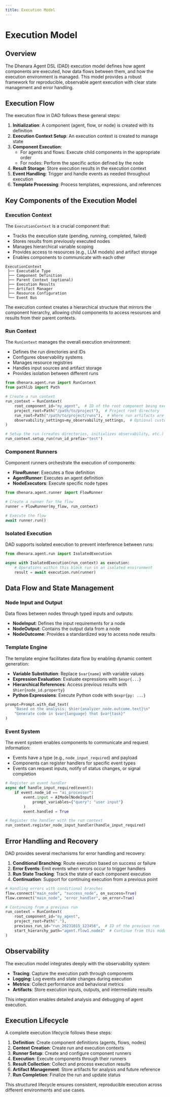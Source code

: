 ```yaml
---
title: Execution Model
---
```


# Execution Model

## Overview

The Dhenara Agent DSL (DAD) execution model defines how agent components are executed, how data flows between them, and how the execution environment is managed. This model provides a robust framework for reproducible, observable agent execution with clear state management and error handling.

## Execution Flow

The execution flow in DAD follows these general steps:

1. **Initialization**: A component (agent, flow, or node) is created with its definition
2. **Execution Context Setup**: An execution context is created to manage state
3. **Component Execution**:
   - For agents and flows: Execute child components in the appropriate order
   - For nodes: Perform the specific action defined by the node
4. **Result Storage**: Store execution results in the execution context
5. **Event Handling**: Trigger and handle events as needed throughout execution
6. **Template Processing**: Process templates, expressions, and references

## Key Components of the Execution Model

### Execution Context

The `ExecutionContext` is a crucial component that:

- Tracks the execution state (pending, running, completed, failed)
- Stores results from previously executed nodes
- Manages hierarchical variable scoping
- Provides access to resources (e.g., LLM models) and artifact storage
- Enables components to communicate with each other

```
ExecutionContext
 ├── Executable Type
 ├── Component Definition
 ├── Parent Context (optional)
 ├── Execution Results
 ├── Artifact Manager
 ├── Resource Configuration
 └── Event Bus
```

The execution context creates a hierarchical structure that mirrors the component hierarchy, allowing child components to access resources and results from their parent contexts.

### Run Context

The `RunContext` manages the overall execution environment:

- Defines the run directories and IDs
- Configures observability systems
- Manages resource registries
- Handles input sources and artifact storage
- Provides isolation between different runs

```python
from dhenara.agent.run import RunContext
from pathlib import Path

# Create a run context
run_context = RunContext(
    root_component_id="my_agent",  # ID of the root component being executed
    project_root=Path("/path/to/project"),  # Project root directory
    run_root=Path("/path/to/project/runs"),  # Where run artifacts are stored
    observability_settings=my_observability_settings,  # Optional custom settings
)

# Setup the run (creates directories, initializes observability, etc.)
run_context.setup_run(run_id_prefix="test")
```

### Component Runners

Component runners orchestrate the execution of components:

- **FlowRunner**: Executes a flow definition
- **AgentRunner**: Executes an agent definition
- **NodeExecutors**: Execute specific node types

```python
from dhenara.agent.runner import FlowRunner

# Create a runner for the flow
runner = FlowRunner(my_flow, run_context)

# Execute the flow
await runner.run()
```

### Isolated Execution

DAD supports isolated execution to prevent interference between runs:

```python
from dhenara.agent.run import IsolatedExecution

async with IsolatedExecution(run_context) as execution:
    # Operations within this block run in an isolated environment
    result = await execution.run(runner)
```

## Data Flow and State Management

### Node Input and Output

Data flows between nodes through typed inputs and outputs:

- **NodeInput**: Defines the input requirements for a node
- **NodeOutput**: Contains the output data from a node
- **NodeOutcome**: Provides a standardized way to access node results

### Template Engine

The template engine facilitates data flow by enabling dynamic content generation:

- **Variable Substitution**: Replace `$var{name}` with variable values
- **Expression Evaluation**: Evaluate expressions with `$expr{...}`
- **Hierarchical References**: Access previous results with `$hier{node_id.property}`
- **Python Expressions**: Execute Python code with `$expr{py: ...}`

```python
prompt=Prompt.with_dad_text(
    "Based on the analysis: $hier{analyzer_node.outcome.text}\n"
    "Generate code in $var{language} that $var{task}"
)
```

### Event System

The event system enables components to communicate and request information:

- Events have a type (e.g., `node_input_required`) and payload
- Components can register handlers for specific event types
- Events can request inputs, notify of status changes, or signal completion

```python
# Register an event handler
async def handle_input_required(event):
    if event.node_id == "ai_processor":
        event.input = AIModelNodeInput(
            prompt_variables={"query": "user input"}
        )
        event.handled = True

# Register the handler with the run context
run_context.register_node_input_handler(handle_input_required)
```

## Error Handling and Recovery

DAD provides several mechanisms for error handling and recovery:

1. **Conditional Branching**: Route execution based on success or failure
2. **Error Events**: Emit events when errors occur to trigger handlers
3. **Run State Tracking**: Track the state of each component execution
4. **Continuation**: Support for continuing execution from a previous point

```python
# Handling errors with conditional branches
flow.connect("main_node", "success_node", on_success=True)
flow.connect("main_node", "error_handler", on_error=True)

# Continuing from a previous run
run_context = RunContext(
    root_component_id="my_agent",
    project_root=Path("."),
    previous_run_id="run_20231015_123456",  # ID of the previous run
    start_hierarchy_path="agent.flow1.node3"  # Continue from this node
)
```

## Observability

The execution model integrates deeply with the observability system:

- **Tracing**: Capture the execution path through components
- **Logging**: Log events and state changes during execution
- **Metrics**: Collect performance and behavioral metrics
- **Artifacts**: Store execution inputs, outputs, and intermediate results

This integration enables detailed analysis and debugging of agent execution.

## Execution Lifecycle

A complete execution lifecycle follows these steps:

1. **Definition**: Create component definitions (agents, flows, nodes)
2. **Context Creation**: Create run and execution contexts
3. **Runner Setup**: Create and configure component runners
4. **Execution**: Execute components through their runners
5. **Result Collection**: Collect and process execution results
6. **Artifact Management**: Store artifacts for analysis and future reference
7. **Run Completion**: Finalize the run and update status

This structured lifecycle ensures consistent, reproducible execution across different environments and use cases.